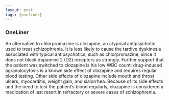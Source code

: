 ```yaml
---
layout: post
tags: [oneliner]
---
```



### OneLiner

An alternative to chlorpromazine is clozapine, an atypical antipsychotic used to treat schizophrenia. It is less likely to cause the tardive dyskinesia associated with typical antipsychotics, such as chlorpromazine, since it does not block dopamine 2 (D2) receptors as strongly. Further support that the patient was switched to clozapine is his low WBC count; drug-induced agranulocytosis is a known side effect of clozapine and requires regular blood testing. Other side effects of clozapine include mouth and throat ulcers, myocarditis, weight gain, and sialorrhea. Because of its side effects and the need to test the patient’s blood regularly, clozapine is considered a medication of last resort in refractory or severe cases of schizophrenia.
